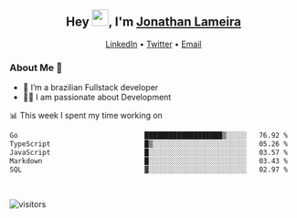 <h2 align="center">Hey <img src="https://github.com/TheDudeThatCode/TheDudeThatCode/blob/master/Assets/Hi.gif" width="29">, I'm <a href="https://www.linkedin.com/in/jonathanlameira/">Jonathan Lameira</a></h2>
<p align="center">
  <a href="https://www.linkedin.com/in/jonathanlameira/">LinkedIn</a> •
  <a href="https://twitter.com/jlameira">Twitter</a> •
  <a href="mailto:jlameira@gmail.com">Email</a>
</p>

### About Me 🚀
- 🌱  I’m a brazilian Fullstack developer</br>
- 👨‍💻  I am passionate about Development</br>

<!-- ![Jonathan Lameira github stats](https://github-readme-stats.vercel.app/api?username=jlameirameli&show_icons=true&hide_border=true)&nbsp;&nbsp; -->

📊 This week I spent my time working on
<!--START_SECTION:waka-->

```txt
Go                               ███████████████████▒░░░░░   76.92 %
TypeScript                       █▒░░░░░░░░░░░░░░░░░░░░░░░   05.26 %
JavaScript                       █░░░░░░░░░░░░░░░░░░░░░░░░   03.57 %
Markdown                         █░░░░░░░░░░░░░░░░░░░░░░░░   03.43 %
SQL                              ▓░░░░░░░░░░░░░░░░░░░░░░░░   02.97 %
```

<!--END_SECTION:waka-->

<br />

![visitors](https://visitor-badge.laobi.icu/badge?page_id=jlameira.jlameira)
